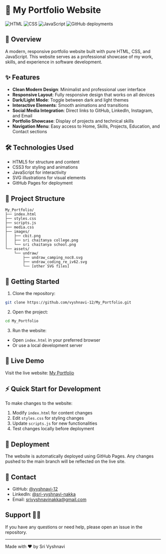 # 🌟 My Portfolio Website

![HTML](https://img.shields.io/badge/HTML-75.5%25-orange)
![CSS](https://img.shields.io/badge/CSS-17.6%25-blue)
![JavaScript](https://img.shields.io/badge/JavaScript-6.9%25-yellow)
![GitHub deployments](https://img.shields.io/badge/Deployments-13-success)

## 🎯 Overview

A modern, responsive portfolio website built with pure HTML, CSS, and JavaScript. This website serves as a professional showcase of my work, skills, and experience in software development.  


## ✨ Features

- **Clean Modern Design**: Minimalist and professional user interface
- **Responsive Layout**: Fully responsive design that works on all devices
- **Dark/Light Mode**: Toggle between dark and light themes
- **Interactive Elements**: Smooth animations and transitions
- **Social Media Integration**: Direct links to GitHub, LinkedIn, Instagram, and Email
- **Portfolio Showcase**: Display of projects and technical skills
- **Navigation Menu**: Easy access to Home, Skills, Projects, Education, and Contact sections

## 🛠️ Technologies Used

- HTML5 for structure and content
- CSS3 for styling and animations
- JavaScript for interactivity
- SVG illustrations for visual elements
- GitHub Pages for deployment

## 📁 Project Structure

```
My_Portfolio/
├── index.html
├── styles.css
├── scripts.js
├── media.css
├── images/
│   ├── cbit.png
│   ├── sri chaitanya college.png
│   └── sri chaitanya school.png
└── assets/
    └── undraw/
        ├── undraw_camping_noc8.svg
        ├── undraw_coding_re_iv62.svg
        └── [other SVG files]
```

## 🚀 Getting Started

1. Clone the repository:
```bash
git clone https://github.com/vyshnavi-12/My_Portfolio.git
```

2. Open the project:
```bash
cd My_Portfolio
```

3. Run the website:
- Open `index.html` in your preferred browser
- Or use a local development server

## 📱 Live Demo

Visit the live website: [My Portfolio](https://vyshnavi-12.github.io/My_Portfolio/)

## ⚡ Quick Start for Development

To make changes to the website:

1. Modify `index.html` for content changes
2. Edit `styles.css` for styling changes
3. Update `scripts.js` for new functionalities
4. Test changes locally before deployment

## 🔄 Deployment

The website is automatically deployed using GitHub Pages. Any changes pushed to the main branch will be reflected on the live site.

## 📧 Contact

- GitHub: [@vyshnavi-12](https://github.com/vyshnavi-12)
- LinkedIn: [@sri-vyshnavi-nakka](https://www.linkedin.com/in/sri-vyshnavi-nakka-38136428b/)
- Email: [srivyshnavinakka@gmail.com](mailto:srivyshnavinakka@gmail.com)

## Support 🙋‍♂️

If you have any questions or need help, please open an issue in the repository.

---
Made with ❤️ by Sri Vyshnavi
